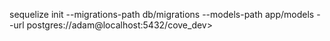 sequelize init --migrations-path db/migrations --models-path app/models --url postgres://adam@localhost:5432/cove_dev>
